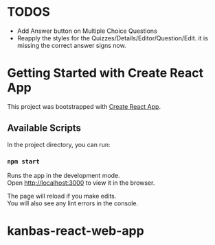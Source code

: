 # TODOS
- Add Answer button on Multiple Choice Questions
- Reapply the styles for the Quizzes/Details/Editor/Question/Edit. it is missing the correct answer signs now.

# Getting Started with Create React App

This project was bootstrapped with [Create React App](https://github.com/facebook/create-react-app).

## Available Scripts

In the project directory, you can run:

### `npm start`

Runs the app in the development mode.\
Open [http://localhost:3000](http://localhost:3000) to view it in the browser.

The page will reload if you make edits.\
You will also see any lint errors in the console.

# kanbas-react-web-app
